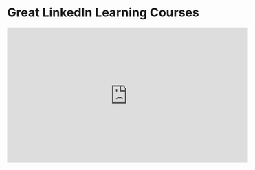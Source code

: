 <h1>Great LinkedIn Learning Courses</h1>

<iframe width="560" height="315" src="https://www.youtube.com/embed/Vy0zX4EhgvY?si=Hn4KOHW_3N1veHL1" title="YouTube video player" frameborder="0" allow="accelerometer; autoplay; clipboard-write; encrypted-media; gyroscope; picture-in-picture; web-share" referrerpolicy="strict-origin-when-cross-origin" allowfullscreen></iframe>
